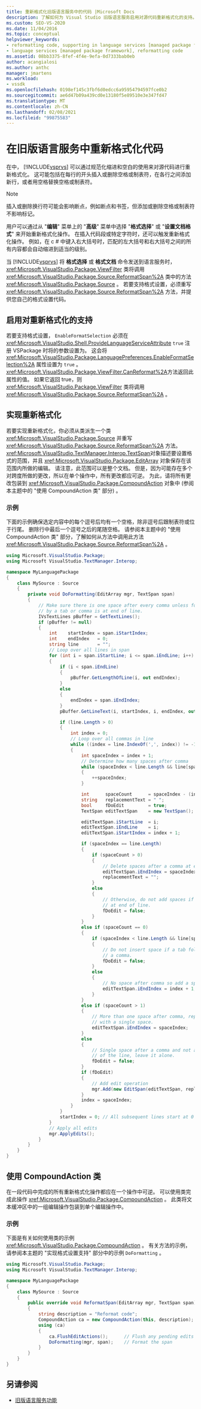 ```yaml
---
title: 重新格式化旧版语言服务中的代码 |Microsoft Docs
description: 了解如何为 Visual Studio 旧版语言服务启用对源代码重新格式化的支持。
ms.custom: SEO-VS-2020
ms.date: 11/04/2016
ms.topic: conceptual
helpviewer_keywords:
- reformatting code, supporting in language services [managed package framework]
- language services [managed package framework], reformatting code
ms.assetid: 08bb3375-8fef-4f4e-9efa-0d7333bab0eb
author: acangialosi
ms.author: anthc
manager: jmartens
ms.workload:
- vssdk
ms.openlocfilehash: 0198ef145c3fbf6d0edcc6a95954794597fce0b2
ms.sourcegitcommit: ae6d47b09a439cd0e13180f5e89510e3e347fd47
ms.translationtype: MT
ms.contentlocale: zh-CN
ms.lasthandoff: 02/08/2021
ms.locfileid: "99875583"
---
```

# <a name="reformatting-code-in-a-legacy-language-service"></a>在旧版语言服务中重新格式化代码

在中， [!INCLUDE[vsprvs](../../code-quality/includes/vsprvs_md.md)] 可以通过规范化缩进和空白的使用来对源代码进行重新格式化。 这可能包括在每行的开头插入或删除空格或制表符，在各行之间添加新行，或者用空格替换空格或制表符。

> [!NOTE]
> 插入或删除换行符可能会影响断点，例如断点和书签，但添加或删除空格或制表符不影响标记。

用户可以通过从 "**编辑**" 菜单上的 "**高级**" 菜单中选择 "**格式选择**" 或 "**设置文档格式**" 来开始重新格式化操作。 在插入代码段或特定字符时，还可以触发重新格式化操作。 例如，在 c # 中键入右大括号时，匹配的左大括号和右大括号之间的所有内容都会自动缩进到适当的级别。

当 [!INCLUDE[vsprvs](../../code-quality/includes/vsprvs_md.md)] 将 **格式选择** 或 **格式文档** 命令发送到语言服务时， <xref:Microsoft.VisualStudio.Package.ViewFilter> 类将调用 <xref:Microsoft.VisualStudio.Package.Source.ReformatSpan%2A> 类中的方法 <xref:Microsoft.VisualStudio.Package.Source> 。 若要支持格式设置，必须重写 <xref:Microsoft.VisualStudio.Package.Source.ReformatSpan%2A> 方法，并提供您自己的格式设置代码。

## <a name="enabling-support-for-reformatting"></a>启用对重新格式化的支持

若要支持格式设置， `EnableFormatSelection` 必须在 <xref:Microsoft.VisualStudio.Shell.ProvideLanguageServiceAttribute> `true` 注册 VSPackage 时将的参数设置为。 这会将 <xref:Microsoft.VisualStudio.Package.LanguagePreferences.EnableFormatSelection%2A> 属性设置为 `true` 。 <xref:Microsoft.VisualStudio.Package.ViewFilter.CanReformat%2A>方法返回此属性的值。 如果它返回 true，则 <xref:Microsoft.VisualStudio.Package.ViewFilter> 类将调用 <xref:Microsoft.VisualStudio.Package.Source.ReformatSpan%2A> 。

## <a name="implementing-reformatting"></a>实现重新格式化

若要实现重新格式化，你必须从类派生一个类 <xref:Microsoft.VisualStudio.Package.Source> 并重写 <xref:Microsoft.VisualStudio.Package.Source.ReformatSpan%2A> 方法。 <xref:Microsoft.VisualStudio.TextManager.Interop.TextSpan>对象描述要设置格式的范围，并且 <xref:Microsoft.VisualStudio.Package.EditArray> 对象保存在该范围内所做的编辑。 请注意，此范围可以是整个文档。 但是，因为可能存在多个对跨度所做的更改，所以在单个操作中，所有更改都应可逆。 为此，请将所有更改包装到 <xref:Microsoft.VisualStudio.Package.CompoundAction> 对象中 (参阅本主题中的 "使用 CompoundAction 类" 部分) 。

### <a name="example"></a>示例

下面的示例确保选定内容中的每个逗号后均有一个空格，除非逗号后跟制表符或位于行尾。 删除行中最后一个逗号之后的尾随空格。 请参阅本主题中的 "使用 CompoundAction 类" 部分，了解如何从方法中调用此方法 <xref:Microsoft.VisualStudio.Package.Source.ReformatSpan%2A> 。

```csharp
using Microsoft.VisualStudio.Package;
using Microsoft VisualStudio.TextManager.Interop;

namespace MyLanguagePackage
{
    class MySource : Source
    {
        private void DoFormatting(EditArray mgr, TextSpan span)
        {
            // Make sure there is one space after every comma unless followed
            // by a tab or comma is at end of line.
            IVsTextLines pBuffer = GetTextLines();
            if (pBuffer != null)
            {
                int    startIndex = span.iStartIndex;
                int    endIndex   = 0;
                string line       = "";
                // Loop over all lines in span
                for (int i = span.iStartLine; i <= span.iEndLine; i++)
                {
                    if (i < span.iEndLine)
                    {
                        pBuffer.GetLengthOfLine(i, out endIndex);
                    }
                    else
                    {
                        endIndex = span.iEndIndex;
                    }
                    pBuffer.GetLineText(i, startIndex, i, endIndex, out line);

                    if (line.Length > 0)
                    {
                        int index = 0;
                        // Loop over all commas in line
                        while ((index = line.IndexOf(',', index)) != -1)
                        {
                            int spaceIndex = index + 1;
                            // Determine how many spaces after comma
                            while (spaceIndex < line.Length && line[spaceIndex] == ' ')
                            {
                                ++spaceIndex;
                            }

                            int      spaceCount      = spaceIndex - (index + 1);
                            string   replacementText = " ";
                            bool     fDoEdit         = true;
                            TextSpan editTextSpan    = new TextSpan();

                            editTextSpan.iStartLine  = i;
                            editTextSpan.iEndLine    = i;
                            editTextSpan.iStartIndex = index + 1;

                            if (spaceIndex == line.Length)
                            {
                                if (spaceCount > 0)
                                {
                                    // Delete spaces after a comma at end of line
                                    editTextSpan.iEndIndex = spaceIndex;
                                    replacementText = "";
                                }
                                else
                                {
                                    // Otherwise, do not add spaces if comma is
                                    // at end of line.
                                    fDoEdit = false;
                                }
                            }
                            else if (spaceCount == 0)
                            {
                                if (spaceIndex < line.Length && line[spaceIndex] == '\t')
                                {
                                    // Do not insert space if a tab follows
                                    // a comma.
                                    fDoEdit = false;
                                }
                                else
                                {
                                    // No space after comma so add a space.
                                    editTextSpan.iEndIndex = index + 1;
                                }
                            }
                            else if (spaceCount > 1)
                            {
                                // More than one space after comma, replace
                                // with a single space.
                                editTextSpan.iEndIndex = spaceIndex;
                            }
                            else
                            {
                                // Single space after a comma and not at end
                                // of the line, leave it alone.
                                fDoEdit = false;
                            }
                            if (fDoEdit)
                            {
                                // Add edit operation
                                mgr.Add(new EditSpan(editTextSpan, replacementText));
                            }
                            index = spaceIndex;
                        }
                    }
                    startIndex = 0; // All subsequent lines start at 0
                }
                // Apply all edits
                mgr.ApplyEdits();
            }
        }
    }
}
```

## <a name="using-the-compoundaction-class"></a>使用 CompoundAction 类

在一段代码中完成的所有重新格式化操作都应在一个操作中可逆。 可以使用类完成此操作 <xref:Microsoft.VisualStudio.Package.CompoundAction> 。 此类将文本缓冲区中的一组编辑操作包装到单个编辑操作中。

### <a name="example"></a>示例

下面是有关如何使用类的示例 <xref:Microsoft.VisualStudio.Package.CompoundAction> 。 有关方法的示例，请参阅本主题的 "实现格式设置支持" 部分中的示例 `DoFormatting` 。

```csharp
using Microsoft.VisualStudio.Package;
using Microsoft VisualStudio.TextManager.Interop;

namespace MyLanguagePackage
{
    class MySource : Source
    {
        public override void ReformatSpan(EditArray mgr, TextSpan span)
        {
            string description = "Reformat code";
            CompoundAction ca = new CompoundAction(this, description);
            using (ca)
            {
                ca.FlushEditActions();      // Flush any pending edits
                DoFormatting(mgr, span);    // Format the span
            }
        }
    }
}
```

## <a name="see-also"></a>另请参阅

- [旧版语言服务功能](legacy-language-service-features1.md)
